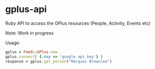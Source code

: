 gplus-api
=========

Ruby API to access the GPlus resources (People, Activity, Events etc)

Note: Work in progress 

Usage:

```ruby
gplus = Feed::GPlus.new
gplus.connect( {:key => 'google api_key'} )
response = gplus.get_person("Marques Brownlee")
